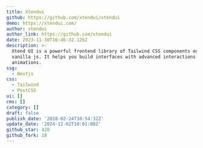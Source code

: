 ```yaml
---
title: Xtendui
github: https://github.com/xtendui/xtendui
demo: https://xtendui.com/
author: xtendui
author_link: https://github.com/xtendui
date: 2023-11-30T16:46:32.126Z
description: >-
  Xtend UI is a powerful frontend library of Tailwind CSS components enhanced by
  vanilla js. It helps you build interfaces with advanced interactions and
  animations.
ssg:
  - Nextjs
css:
  - Tailwind
  - PostCSS
ui: []
cms: []
category: []
draft: false
publish_date: '2018-02-24T10:54:32Z'
update_date: '2024-12-02T10:01:08Z'
github_star: 428
github_fork: 18
---
```

